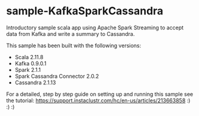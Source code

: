 # sample-KafkaSparkCassandra
Introductory sample scala app using Apache Spark Streaming to accept data from Kafka and write a summary to Cassandra.

This sample has been built with the following versions:
- Scala 2.11.8
- Kafka 0.9.0.1
- Spark 2.1.1
- Spark Cassandra Connector 2.0.2
- Cassandra 2.1.13

For a detailed, step by step guide on setting up and running this sample see the tutorial: https://support.instaclustr.com/hc/en-us/articles/213663858
:) :) :)
